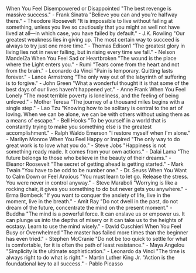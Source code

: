 When You Feel Disempowered or Disappointed
"The best revenge is massive success." - Frank Sinatra
"Believe you can and you're halfway there." - Theodore Roosevelt
"It is impossible to live without failing at something, unless you live so cautiously that you might as well not have lived at all—in which case, you have failed by default." - J.K. Rowling
"Our greatest weakness lies in giving up. The most certain way to succeed is always to try just one more time." - Thomas Edison1
"The greatest glory in living lies not in never falling, but in rising every time we fall." - Nelson Mandel2a
When You Feel Sad or Heartbroken
"The wound is the place where the Light enters you." - Rumi
"Tears come from the heart and not from the brain." - Leonardo da Vinci
"Pain is temporary. Quitting lasts forever." - Lance Armstrong
"The only way out of the labyrinth of suffering is to forgive." - John Green
"What a wonderful thought it is that some of the best days of our lives haven't happened yet." - Anne Frank
When You Feel Lonely
"The most terrible poverty is loneliness, and the feeling of being unloved." - Mother Teresa
"The journey of a thousand miles begins with a single step." - Lao Tzu
"Knowing how to be solitary is central to the art of loving. When we can be alone, we can be with others without using them as a means of escape." - Bell Hooks
"To be yourself in a world that is constantly trying to make you something else is the greatest accomplishment." - Ralph Waldo Emerson
"I restore myself when I'm alone." - Marilyn Monroe
When You Feel Happy or Inspired
"The only way to do great work is to love what you do." - Steve Jobs
"Happiness is not something ready made. It comes from your own actions." - Dalai Lama
"The future belongs to those who believe in the beauty of their dreams." - Eleanor Roosevelt
"The secret of getting ahead is getting started." - Mark Twain
"You have to be odd to be number one." - Dr. Seuss
When You Want to Calm Down or Feel Anxious
"You must learn to let go. Release the stress. You were never in control anyway." - Steve Maraboli
"Worrying is like a rocking chair, it gives you something to do but never gets you anywhere." - Erma Bombeck
"If you want to conquer the anxiety of life, live in the moment, live in the breath." - Amit Ray
"Do not dwell in the past, do not dream of the future, concentrate the mind on the present moment." - Buddha
"The mind is a powerful force. It can enslave us or empower us. It can plunge us into the depths of misery or it can take us to the heights of ecstasy. Learn to use the mind wisely." - David Cuschieri
When You Feel Busy or Overwhelmed
"The master has failed more times than the beginner has even tried." - Stephen McCranie
"Do not be too quick to settle for what is comfortable, for it is often the path of least resistance." - Maya Angelou
"Simplicity is the ultimate sophistication." - Leonardo da Vinci
"The time is always right to do what is right." - Martin Luther King Jr.
"Action is the foundational key to all success." - Pablo Picasso